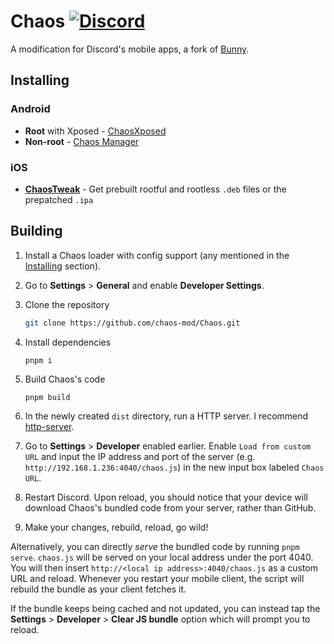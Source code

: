 # Chaos [![Discord](https://img.shields.io/discord/1205207689832038522?style=social&logo=discord&label=Chaos)]([https://discord.gg/24Ue3pzaum])
A modification for Discord's mobile apps, a fork of [Bunny](https://github.com/pyoncord/Bunny).

## Installing

### Android

- **Root** with Xposed - [ChaosXposed](https://github.com/chaos-mod/ChaosXposed/releases/latest)
- **Non-root** - [Chaos Manager](https://github.com/chaos-mod/ChaosManager/releases/latest)

### iOS
- [**ChaosTweak**](https://github.com/chaos-mod/ChaosTweak) - Get prebuilt rootful and rootless `.deb` files or the prepatched `.ipa `

## Building
1. Install a Chaos loader with config support (any mentioned in the [Installing](#installing) section).
2. Go to **Settings** > **General** and enable **Developer Settings**.
3. Clone the repository

    ```sh
    git clone https://github.com/chaos-mod/Chaos.git
    ```

4. Install dependencies

    ```
    pnpm i
    ```

5. Build Chaos's code

    ```
    pnpm build
    ```

6. In the newly created `dist` directory, run a HTTP server. I recommend [http-server](https://www.npmjs.com/package/http-server).
7. Go to **Settings** > **Developer** enabled earlier. Enable `Load from custom URL` and input the IP address and port of the server (e.g. `http://192.168.1.236:4040/chaos.js`) in the new input box labeled `Chaos URL`.
8. Restart Discord. Upon reload, you should notice that your device will download Chaos's bundled code from your server, rather than GitHub.
9. Make your changes, rebuild, reload, go wild!

Alternatively, you can directly *serve* the bundled code by running `pnpm serve`. `chaos.js` will be served on your local address under the port 4040. You will then insert `http://<local ip address>:4040/chaos.js` as a custom URL and reload. Whenever you restart your mobile client, the script will rebuild the bundle as your client fetches it.

If the bundle keeps being cached and not updated, you can instead tap the **Settings** > **Developer** > **Clear JS bundle** option which will prompt you to reload.
